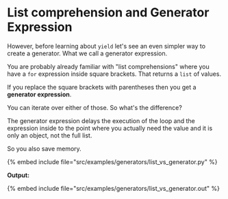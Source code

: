 # List comprehension and Generator Expression

However, before learning about `yield` let's see an even simpler way to create a generator. What we call a generator expression.

You are probably already familiar with "list comprehensions" where you have a `for` expression inside square brackets. That returns a `list` of values.

If you replace the square brackets with parentheses then you get a **generator expression**.

You can iterate over either of those. So what's the difference?


The generator expression delays the execution of the loop and the expression inside to the point where you actually need the value and it is only an object, not the full list.

So you also save memory.

{% embed include file="src/examples/generators/list_vs_generator.py" %}

**Output:**

{% embed include file="src/examples/generators/list_vs_generator.out" %}



